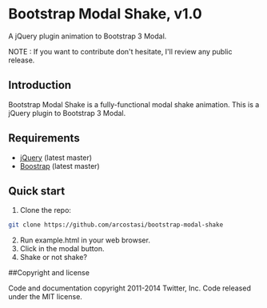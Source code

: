 Bootstrap Modal Shake, v1.0
=======

A jQuery plugin animation to Bootstrap 3 Modal.

NOTE : If you want to contribute don't hesitate, I'll review any public release.

Introduction
------------

Bootstrap Modal Shake is a fully-functional modal shake animation.
This is a jQuery plugin to Bootstrap 3 Modal.

Requirements
------------

* [jQuery](https://github.com/jquery/jquery) (latest master)
* [Boostrap](https://github.com/twbs/bootstrap) (latest master)

## Quick start

1. Clone the repo:

```bash
git clone https://github.com/arcostasi/bootstrap-modal-shake
```

2. Run example.html in your web browser.
3. Click in the modal button.
4. Shake or not shake?

##Copyright and license

Code and documentation copyright 2011-2014 Twitter, Inc. Code released under the MIT license.
